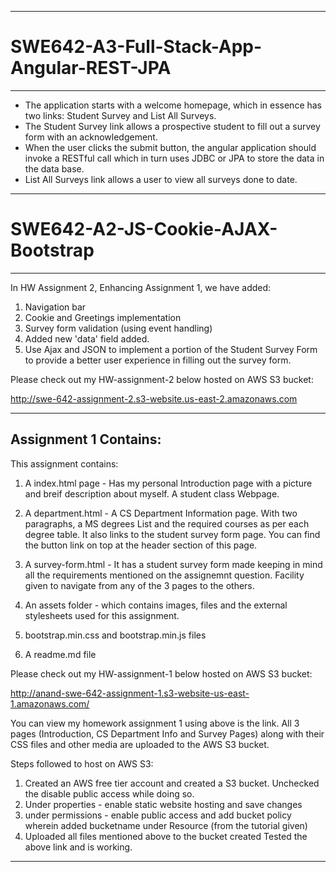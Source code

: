 -------------------------------------------
# SWE642-A3-Full-Stack-App-Angular-REST-JPA
-------------------------------------------
- The application starts with a welcome homepage, which in essence has two links: Student Survey and List All Surveys. 
- The Student Survey link allows a prospective student to fill out a survey form with an acknowledgement. 
- When the user clicks the submit button, the angular application should invoke a RESTful call which in turn uses JDBC or JPA to store the data in the data base. 
- List All Surveys link allows a user to view all surveys done to date.



-------------------------------------------------------------------------------------
# SWE642-A2-JS-Cookie-AJAX-Bootstrap
-------------------------------------------------------------------------------------

In HW Assignment 2, Enhancing Assignment 1, we have added:
1. Navigation bar
2. Cookie and Greetings implementation
3. Survey form validation (using event handling) 
4. Added new 'data' field added.
5. Use Ajax and JSON to implement a portion of the Student Survey Form to provide a better user experience in filling out the survey form. 

Please check out my HW-assignment-2 below hosted on AWS S3 bucket:

http://swe-642-assignment-2.s3-website.us-east-2.amazonaws.com





------------------------------------------------------------------------------------
Assignment 1 Contains:
------------------------------------------------------------------------------------
This assignment contains:
1) A index.html page - Has my personal Introduction page with a picture and breif description about myself. A student class Webpage. 
2) A department.html - A CS Department Information page. With two paragraphs, a MS degrees List and the required courses as per each degree table. It also links to the student survey form page. You can find the button link on top at the header section of this page.
3) A survey-form.html - It has a student survey form made keeping in mind all the requirements mentioned on the assignemnt question.
Facility given to navigate from any of the 3 pages to the others. 

4) An assets folder - which contains images, files and the external stylesheets used for this assignment.
5) bootstrap.min.css and bootstrap.min.js files
6) A readme.md file



Please check out my HW-assignment-1 below hosted on AWS S3 bucket: 

http://anand-swe-642-assignment-1.s3-website-us-east-1.amazonaws.com/

You can view my homework assignment 1 using above is the link. All 3 pages (Introduction, CS Department Info and Survey Pages) along with their CSS files and other media are uploaded to the AWS S3 bucket.

Steps followed to host on AWS S3:
1) Created an AWS free tier account and created a S3 bucket. Unchecked the disable public access while doing so.
2) Under properties - enable static website hosting and save changes
3) under permissions - enable public access and add bucket policy wherein added bucketname under Resource (from the tutorial given)
4) Uploaded all files mentioned above to the bucket created
Tested the above link and is working.

------------------------------------------------------------------------------------